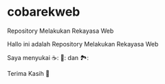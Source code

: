 # cobarekweb
Repository Melakukan Rekayasa Web

Hallo ini adalah Repository Melakukan Rekayasa Web

Saya menyukai ☕: 🍕: dan 🏞️:

Terima Kasih 🖖
